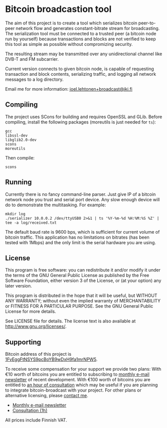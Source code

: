 <!-- -*- mode: markdown; coding: utf-8 -*- -->

# Bitcoin broadcastion tool

The aim of this project is to create a tool which serializes bitcoin
peer-to-peer network flow and generates constant-bitrate stream for
broadcasting. The serialization tool must be connected to a trusted
peer (a bitcoin node run by yourself) because transactions and blocks
are not verified to keep this tool as simple as possible without
compromizing security.

The resulting stream may be transmitted over any unidirectional
channel like DVB-T and FM subcarrier.

Current version connects to given bitcoin node, is capable of
requesting transaction and block contents, serializing traffic, and
logging all network messages to a log directory.

Email me for more information: <joel.lehtonen+broadcast@iki.fi>

## Compiling

The project uses SCons for building and requires OpenSSL and GLib.
Before compiling, install the following packages (moreutils is just
needed for `ts`):

	gcc
	libssl-dev
	libglib2.0-dev
	scons
	moreutils

Then compile:

	scons

## Running

Currently there is no fancy command-line parser. Just give IP of a
bitcoin network node you trust and serial port device. Any slow enough
device will do to demonstrate the multitasking. For example:

	mkdir log
	./serializer 10.0.0.2 /dev/ttyUSB0 2>&1 | ts '%Y-%m-%d %H:%M:%S %Z' | tee -a log/received.txt

The default baud rate is 9600 bps, which is sufficient for current
volume of bitcoin traffic. This application has no limitations on
bitrates (has been tested with 1Mbps) and the only limit is the serial
hardware you are using.

## License

This program is free software: you can redistribute it and/or modify
it under the terms of the GNU General Public License as published by
the Free Software Foundation, either version 3 of the License, or (at
your option) any later version.

This program is distributed in the hope that it will be useful, but
WITHOUT ANY WARRANTY; without even the implied warranty of
MERCHANTABILITY or FITNESS FOR A PARTICULAR PURPOSE.  See the GNU
General Public License for more details.

See LICENSE file for details. The license text is also available at
<http://www.gnu.org/licenses/>.

## Supporting

Bitcoin address of this project is [1FvEggFtNSYS9pcBoYB9wDxH9fa1mrNPW5](bitcoin:1FvEggFtNSYS9pcBoYB9wDxH9fa1mrNPW5).

To receive some compensation for your support we provide two plans:
With €10 worth of bitcoins you are entitled to subscribing to
[monthly e-mail newsletter](https://bitpay.com/cart/add?itemId=LToHS1sQHsTjXGLzkH1BMW)
of recent development. With €100 worth of bitcoins you are entitled to
[an hour of consultation](https://bitpay.com/cart/add?itemId=KSfJAsPvg7nnxemnoMzYQo)
which may be useful if you are planning to integrate bitcoin-broadcast
with your project. For other plans or alternative licensing, please
[contact me](mailto:joel.lehtonen+broadcast@iki.fi).

* [Monthly e-mail newsletter](https://bitpay.com/cart/add?itemId=LToHS1sQHsTjXGLzkH1BMW)
* [Consultation (1h)](https://bitpay.com/cart/add?itemId=KSfJAsPvg7nnxemnoMzYQo)

All prices include Finnish VAT.
